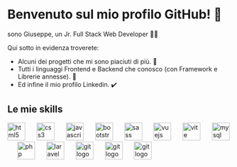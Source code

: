 # Benvenuto sul mio profilo GitHub! 👻

<div>
  <p>
    sono Giuseppe, un Jr. Full Stack Web Developer 👨‍💻
  </p>
</div>

Qui sotto in evidenza troverete:

- Alcuni dei progetti che mi sono piaciuti di più. 🚧
- Tutti i linguaggi Frontend e Backend che conosco (con Framework e Librerie annesse). 👾
- Ed infine il mio profilo Linkedin. ✔️

## Le mie skills

<div align="left">
  <img src="https://skillicons.dev/icons?i=html" height="40" alt="html5 logo"  />
  <img width="18" />
  <img src="https://skillicons.dev/icons?i=css" height="40" alt="css3 logo"  />
  <img width="18" />
  <img src="https://skillicons.dev/icons?i=js" height="40" alt="javascript logo"  />
  <img width="18" />
  <img src="https://skillicons.dev/icons?i=bootstrap" height="40" alt="bootstrap logo"  />
  <img width="18" />
  <img src="https://skillicons.dev/icons?i=sass" height="40" alt="sass logo"  />
  <img width="18" />
  <img src="https://skillicons.dev/icons?i=vue" height="40" alt="vuejs logo"  />
  <img width="18" />
  <img src="https://skillicons.dev/icons?i=vite" height="40" alt="vite logo"  />
  <img width="18" />
  <img src="https://skillicons.dev/icons?i=mysql" height="40" alt="mysql logo"  />
  <img width="18" />
  <img src="https://skillicons.dev/icons?i=php" height="40" alt="php logo"  />
  <img width="18" />
  <img src="https://skillicons.dev/icons?i=laravel" height="40" alt="laravel logo"  />
  <img width="18" />
  <img src="https://skillicons.dev/icons?i=git" height="40" alt="git logo"  />
  <img width="18" />
  <img src="https://skillicons.dev/icons?i=react" height="40" alt="git logo"  />
  <img width="18" />
  <img src="https://skillicons.dev/icons?i=tailwind" height="40" alt="git logo"  />
</div>
